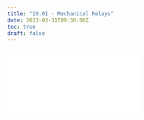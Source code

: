 ```yaml
---
title: "10.01 - Mechanical Relays"
date: 2023-03-31T09:30:00Z
toc: true
draft: false
---
```


![Link to included content](../../../../electronics/mechanical-relays.md)
